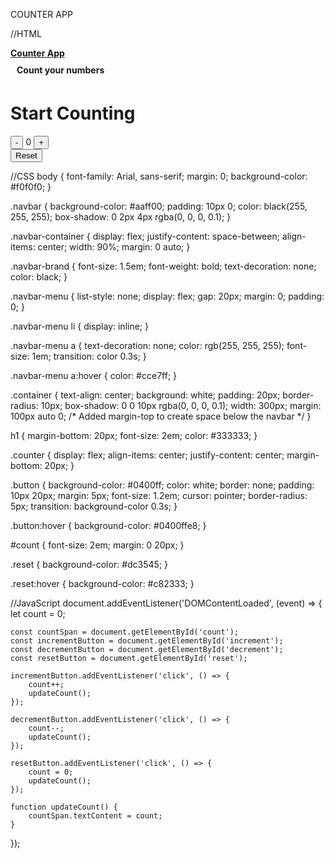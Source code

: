 COUNTER APP



//HTML
<!DOCTYPE html>
<html lang="en">
<head>
    <meta charset="UTF-8">
    <meta name="viewport" content="width=device-width, initial-scale=1.0">
    <title>Counter App</title>
    <link rel="stylesheet" href="styles.css">
</head>
<body>
    <nav class="navbar">
        <div class="navbar-container">
            <div>
                <a href="#" class="navbar-brand"><b>Counter App</b></a>
                <h3 style="margin: 5; padding: 5; font-size: 1em;"><b>Count your numbers</b></h3>
            </div>
            <ul class="navbar-menu"></ul>
        </div>
    </nav>
    <div class="container">
        <h1>Start Counting</h1>
        <div class="counter">
            <button id="decrement" class="button">-</button>
            <span id="count">0</span>
            <button id="increment" class="button">+</button>
        </div>
        <button id="reset" class="button reset">Reset</button>
    </div>
    <script src="app.js"></script>
</body>
</html>


//CSS
body {
    font-family: Arial, sans-serif;
    margin: 0;
    background-color: #f0f0f0;
}

.navbar {
    background-color: #aaff00;
    padding: 10px 0;
    color: black(255, 255, 255);
    box-shadow: 0 2px 4px rgba(0, 0, 0, 0.1);
}

.navbar-container {
    display: flex;
    justify-content: space-between;
    align-items: center;
    width: 90%;
    margin: 0 auto;
}

.navbar-brand {
    font-size: 1.5em;
    font-weight: bold;
    text-decoration: none;
    color: black;
}

.navbar-menu {
    list-style: none;
    display: flex;
    gap: 20px;
    margin: 0;
    padding: 0;
}

.navbar-menu li {
    display: inline;
}

.navbar-menu a {
    text-decoration: none;
    color: rgb(255, 255, 255);
    font-size: 1em;
    transition: color 0.3s;
}

.navbar-menu a:hover {
    color: #cce7ff;
}

.container {
    text-align: center;
    background: white;
    padding: 20px;
    border-radius: 10px;
    box-shadow: 0 0 10px rgba(0, 0, 0, 0.1);
    width: 300px;
    margin: 100px auto 0; /* Added margin-top to create space below the navbar */
}

h1 {
    margin-bottom: 20px;
    font-size: 2em;
    color: #333333;
}

.counter {
    display: flex;
    align-items: center;
    justify-content: center;
    margin-bottom: 20px;
}

.button {
    background-color: #0400ff;
    color: white;
    border: none;
    padding: 10px 20px;
    margin: 5px;
    font-size: 1.2em;
    cursor: pointer;
    border-radius: 5px;
    transition: background-color 0.3s;
}

.button:hover {
    background-color: #0400ffe8;
}

#count {
    font-size: 2em;
    margin: 0 20px;
}

.reset {
    background-color: #dc3545;
}

.reset:hover {
    background-color: #c82333;
}

//JavaScript
document.addEventListener('DOMContentLoaded', (event) => {
    let count = 0;

    const countSpan = document.getElementById('count');
    const incrementButton = document.getElementById('increment');
    const decrementButton = document.getElementById('decrement');
    const resetButton = document.getElementById('reset');

    incrementButton.addEventListener('click', () => {
        count++;
        updateCount();
    });

    decrementButton.addEventListener('click', () => {
        count--;
        updateCount();
    });

    resetButton.addEventListener('click', () => {
        count = 0;
        updateCount();
    });

    function updateCount() {
        countSpan.textContent = count;
    }
});
